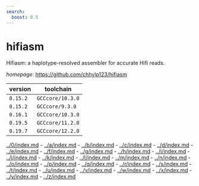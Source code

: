 ```yaml
---
search:
  boost: 0.5
---
```

# hifiasm

Hifiasm: a haplotype-resolved assembler for accurate Hifi reads.

*homepage*: <https://github.com/chhylp123/hifiasm>

version | toolchain
--------|----------
``0.15.2`` | ``GCCcore/10.3.0``
``0.15.2`` | ``GCCcore/9.3.0``
``0.16.1`` | ``GCCcore/10.3.0``
``0.19.5`` | ``GCCcore/11.2.0``
``0.19.7`` | ``GCCcore/12.2.0``

[../0/index.md](0) - [../a/index.md](a) - [../b/index.md](b) - [../c/index.md](c) - [../d/index.md](d) - [../e/index.md](e) - [../f/index.md](f) - [../g/index.md](g) - [../h/index.md](h) - [../i/index.md](i) - [../j/index.md](j) - [../k/index.md](k) - [../l/index.md](l) - [../m/index.md](m) - [../n/index.md](n) - [../o/index.md](o) - [../p/index.md](p) - [../q/index.md](q) - [../r/index.md](r) - [../s/index.md](s) - [../t/index.md](t) - [../u/index.md](u) - [../v/index.md](v) - [../w/index.md](w) - [../x/index.md](x) - [../y/index.md](y) - [../z/index.md](z)

